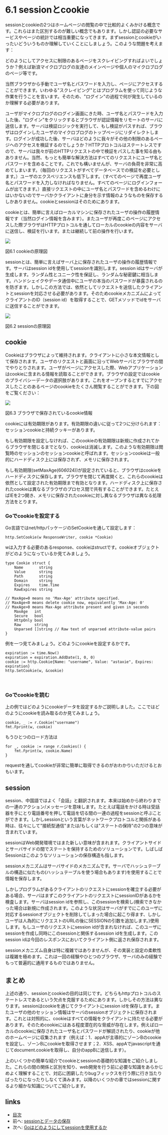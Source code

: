 # 6.1 sessionとcookie
sessionとcookieの2つはホームページの閲覧の中で比較的よくみかける概念です。これらはまた区別するのが難しい概念でもあります。しかし認証の必要なサービスやページの統計では相当重要になってきます。まずsessionとcookieがいったいどういうものか理解していくことにしましょう。このような問題を考えます：

どのようにしてアクセスに制限のあるページをスクレイピングすればよいでしょうか？例えば新浪マイクロブログの友達のメインページや個人のマイクロブログのページ等です。

当然ブラウザから手動でユーザ名とパスワードを入力し、ページにアクセスすることができます。いわゆる"スクレイピング"とはプログラムを使って同じような作業を行うことを言います。そのため、"ログイン"の過程で何が発生しているのか理解する必要があります。

ユーザがマイクロブログのログイン画面にきた時、ユーザ名とパスワードを入力した後、"ログイン"をクリックするとブラウザが認証情報をリモートのサーバに送信します。サーバは検証ロジックを実行して、もし検証がパスすれば、ブラウザはログインしたユーザのマイクロブログのトップページにリダイレクトします。ログインが成功した後、サーバはどのように我々がその他の制限のあるページへのアクセスを検証するのでしょうか？HTTPプロトコルはステートレスですので、サーバは我々が前のHTTPリクエストの中で検証をパスした事を知る由もありません。当然、もっとも簡単な解決方法はすべてのリクエストにユーザ名とパスワードを含めることです。これでも構いませんが、サーバの負荷を非常に高めてしまいます。（毎回のリクエストがすべてデータベースでの検証を必要とします。）ユーザのエクスペリエンスも低下します。（すべてのページで再度ユーザ名とパスワードを入力しなければなりません。すべてのページにログインフォームが出てきます。）直接リクエストの中にユーザ名とパスワードを含めるわけにはいかないのでサーバかクライアントに身分を示す情報のようなものを保存するしかありません。cookieとsessionはそのためにあります。

cookieとは、簡単に言えばローカルマシンに保存されたユーザの操作の履歴情報です（当然ログイン情報を含みます）。またユーザが再度このページにアクセスした際ブラウザはHTTPプロトコルを通してローカルのcookieの内容をサーバに送信し、検証を行います。または継続して前の操作を行います。

![](images/6.1.cookie2.png?raw=true)

図6.1 cookieの原理図

sessionとは、簡単に言えばサーバ上に保存されたユーザの操作の履歴情報です。サーバはsession idを使用してsessionを識別します。session idはサーバが生成します。ランダム性とユニーク性を保証し、ランダムな秘密鍵に相当します。ハンドシェイクやデータ通信中にユーザの本当のパスワードが暴露されるのを防ぎます。しかしこの方法では、依然としてリクエストを送信したクライアントとsessionを対応させる必要があります。そのためcookieメカニズムによってクライアントのID（session id）を取得することで、GETメソッドでidをサーバに送信することができます。

![](images/6.1.session.png?raw=true)

図6.2 sessionの原理図

## cookie
Cookieはブラウザによって維持されます。クライアントに小さな本文情報として保存されます。ユーザのリクエストと画面に沿ってWebサーバとブラウザの間でやりとりされます。ユーザがページにアクセスした際、Webアプリケーションはcookieに含まれる情報を読取ることができます。ブラウザの設定ではcookieのプライバシーデータの選択肢があります。これをオープンするとすでにアクセスしたことのあるページのcookieをたくさん閲覧することができます。下の図をご覧ください：

![](images/6.1.cookie.png?raw=true)

図6.3 ブラウザで保存されているcookie情報

cookieには有効期限があります。有効期限の違いに従って2つに分けられます：セッションcookieと持続クッキーがあります。

もし有効期限を設定しなければ、このcookieの有効期限は新規に作成されてからブラウザを閉じるまでとなり、cookieは消滅します。このような有効期限は閲覧時のセッションのセッションcookieと呼ばれます。セッションcookieは一般的にハードディスク上には保存されず、メモリに保存されます。

もし有効期限(setMaxAge(60*60*24))が設定されていると、ブラウザはcookieをハードディスクに保存します。ブラウザを閉じて再度開くと、これらのcookieは依然として設定された有効期限まで有効となります。ハードディスク上に保存されたcookieは異なるブラウザのプロセス間で共有することができます。たとえばIEを2つ開き、メモリに保存されたcookieに対し異なるブラウザは異なる処理方法をとります。
　　

### Goでcookieを設定する
Go言語ではnet/httpパッケージのSetCookieを通して設定します：

	http.SetCookie(w ResponseWriter, cookie *Cookie)

wは入力する必要のあるresponse、cookieはstructです。cookieオブジェクトがどのようになっているか見てみましょう。

	type Cookie struct {
		Name       string
		Value      string
		Path       string
		Domain     string
		Expires    time.Time
		RawExpires string

	// MaxAge=0 means no 'Max-Age' attribute specified.
	// MaxAge<0 means delete cookie now, equivalently 'Max-Age: 0'
	// MaxAge>0 means Max-Age attribute present and given in seconds
		MaxAge   int
		Secure   bool
		HttpOnly bool
		Raw      string
		Unparsed []string // Raw text of unparsed attribute-value pairs
	}

例を一つ見てみましょう。どのようにcookieを設定するかです。

	expiration := time.Now()
	expiration = expiration.AddDate(1, 0, 0)
	cookie := http.Cookie{Name: "username", Value: "astaxie", Expires: expiration}
	http.SetCookie(w, &cookie)

　　
### Goでcookieを読む
上の例ではどのようにcookieデータを設定するかご説明しました。ここではどのようにcookieを読み取るのか見てみましょう。

	cookie, _ := r.Cookie("username")
	fmt.Fprint(w, cookie)

もうひとつのロード方法は

	for _, cookie := range r.Cookies() {
		fmt.Fprint(w, cookie.Name)
	}

requestを通してcookieが非常に簡単に取得できるのがおわかりいただけるとおもいます。

## session

session、中国語ではよく「会話」と翻訳されます。本来は始めから終わりまでの一連のアクション/メッセージを意味します。たとえば電話をかける時は受話器を手にとり電話番号を押して電話を切る間の一連の過程をsessionと呼ぶことができます。しかしsessionという言葉がネットワークプロトコルと関係がある時は、往々にして"接続型通信"または/もしくは"ステートの保持"の2つの意味が含まれています。

sessionはWeb開発環境ではまた新しい意味が含まれます。クライアントサイドとサーバサイドの間でステートを保持するためのソリューションです。しばしばSessionはこのようなソリューションの保存構造も指します。

sessionメカニズムはサーバサイドのメカニズムです。サーバでハッシュテーブルの構造に似たもの(ハッシュテーブルを使う場合もあります)を使用することで情報を保存します。

しかしプログラムがあるクライアントのリクエストにsessionを確立する必要がある場合、サーバはまずこのクライアントのリクエストにsessionIDがあるかを検査します。サーバはsession idを参照し、このsessionを検索し(検索できなかった場合は新規に作成されます。このような状況はサーバがすでにこのユーザに対応するsessionオブジェクトを削除してしまった場合に起こり得ます、しかしユーザは人為的にリクエストのURLの後にSESSIONの引数を追加します。)使用します。もしユーザのリクエストにsession idが含まれなければ、このユーザにsessionを作成し同時にこのsessionと関係するsession idを生成します。このsession idは今回のレスポンスにおいてクライアント側に返され保存されます。

sessionメカニズム自身は特に複雑ではありませんが、その実装と設定の柔軟性は複雑を極めます。これは一回の経験やひとつのブラウザ、サーバのみの経験でもって普遍的に通用するものではありません。

## まとめ

上述の通り、sessionとcookieの目的は同じです。どちらもhttpプロトコルのステートレスであるという欠点を克服するためにあります。しかしその方法は異なります。sessionはcookieを通じてクライアントにsession idを保存します。またユーザの他のセッション情報はサーバのsessionオブジェクトに保存されます。これとは対照的に、cookieはすべての情報をクライアントに持たせる必要があります。そのためcookieにはある程度潜在的な脅威が存在します。例えばローカルのcookieに保存されたユーザ名とパスワードが解読されたり、cookieが他のホームページに収集されます（例えば：1．appAが主導的にゾーンBのcookieを設定し、ゾーンBにcookieを取得させます；2．XSS、appAでjavascriptを通じてdocument.cookieを取得し、自分のappBに送信します）。


上のいくつかの簡単な紹介でcookieとsessionの基礎的な知識をご紹介しました。これらの間の関係と区別を知り、web開発を行う前に必要な知識をあらかじめよく理解することで、対応に困窮したりbugフィックスを行う際に行き当たりばったりになったりしなくて済みます。以降のいくつかの章ではsessionに関するより細かな知識についてご紹介します。

## links
   * [目次](<preface.md>)
   * 前へ: [sessionとデータの保存](<06.0.md>)
   * 次へ: [Goはどのようにしてsessionを使用するか](<06.2.md>)
